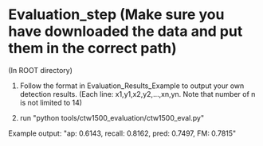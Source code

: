 # Evaluation_step (Make sure you have downloaded the data and put them in the correct path)

(In ROOT directory)

1. Follow the format in Evaluation_Results_Example to output your own detection results. (Each line: x1,y1,x2,y2,...,xn,yn. Note that number of n is not limited to 14)

2. run "python tools/ctw1500_evaluation/ctw1500_eval.py"

Example output: "ap: 0.6143, recall: 0.8162, pred: 0.7497, FM: 0.7815"
